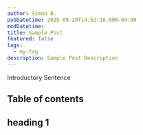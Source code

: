 ```yaml
---
author: Simon B.
pubDatetime: 2025-09-20T14:52:16.000-04:00
modDatetime: 
title: Sample Post
featured: false
tags:
  - my-tag
description: Sample Post Description
---
```


 Introductory Sentence

## Table of contents

##  heading 1